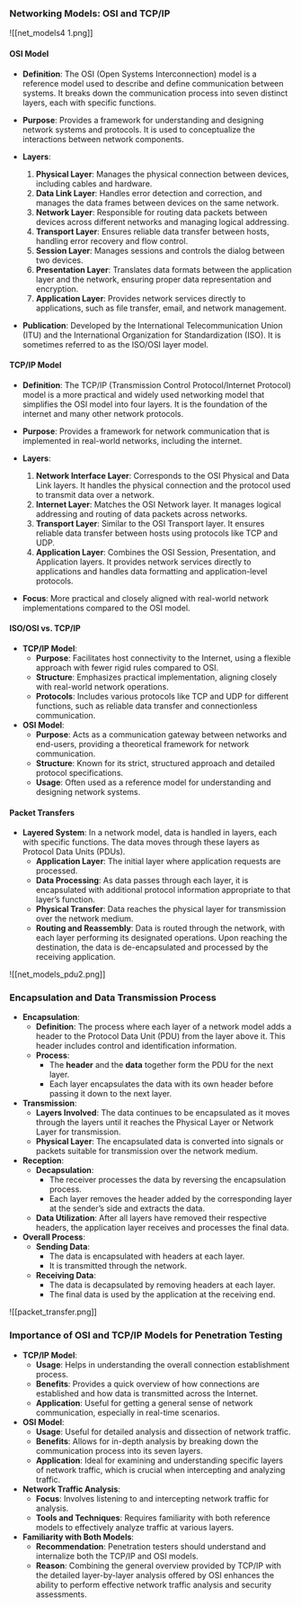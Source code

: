 ### Networking Models: OSI and TCP/IP

![[net_models4 1.png]]
#### OSI Model
- **Definition**: The OSI (Open Systems Interconnection) model is a reference model used to describe and define communication between systems. It breaks down the communication process into seven distinct layers, each with specific functions.
    
- **Purpose**: Provides a framework for understanding and designing network systems and protocols. It is used to conceptualize the interactions between network components.
    
- **Layers**:
    1. **Physical Layer**: Manages the physical connection between devices, including cables and hardware.
    2. **Data Link Layer**: Handles error detection and correction, and manages the data frames between devices on the same network.
    3. **Network Layer**: Responsible for routing data packets between devices across different networks and managing logical addressing.
    4. **Transport Layer**: Ensures reliable data transfer between hosts, handling error recovery and flow control.
    5. **Session Layer**: Manages sessions and controls the dialog between two devices.
    6. **Presentation Layer**: Translates data formats between the application layer and the network, ensuring proper data representation and encryption.
    7. **Application Layer**: Provides network services directly to applications, such as file transfer, email, and network management.
- **Publication**: Developed by the International Telecommunication Union (ITU) and the International Organization for Standardization (ISO). It is sometimes referred to as the ISO/OSI layer model.
    

#### TCP/IP Model
- **Definition**: The TCP/IP (Transmission Control Protocol/Internet Protocol) model is a more practical and widely used networking model that simplifies the OSI model into four layers. It is the foundation of the internet and many other network protocols.
    
- **Purpose**: Provides a framework for network communication that is implemented in real-world networks, including the internet.
    
- **Layers**:
    1. **Network Interface Layer**: Corresponds to the OSI Physical and Data Link layers. It handles the physical connection and the protocol used to transmit data over a network.
    2. **Internet Layer**: Matches the OSI Network layer. It manages logical addressing and routing of data packets across networks.
    3. **Transport Layer**: Similar to the OSI Transport layer. It ensures reliable data transfer between hosts using protocols like TCP and UDP.
    4. **Application Layer**: Combines the OSI Session, Presentation, and Application layers. It provides network services directly to applications and handles data formatting and application-level protocols.
- **Focus**: More practical and closely aligned with real-world network implementations compared to the OSI model.

#### ISO/OSI vs. TCP/IP
- **TCP/IP Model**:
    - **Purpose**: Facilitates host connectivity to the Internet, using a flexible approach with fewer rigid rules compared to OSI.
    - **Structure**: Emphasizes practical implementation, aligning closely with real-world network operations.
    - **Protocols**: Includes various protocols like TCP and UDP for different functions, such as reliable data transfer and connectionless communication.
- **OSI Model**:
    - **Purpose**: Acts as a communication gateway between networks and end-users, providing a theoretical framework for network communication.
    - **Structure**: Known for its strict, structured approach and detailed protocol specifications.
    - **Usage**: Often used as a reference model for understanding and designing network systems.

#### Packet Transfers
- **Layered System**: In a network model, data is handled in layers, each with specific functions. The data moves through these layers as Protocol Data Units (PDUs).
    - **Application Layer**: The initial layer where application requests are processed.
    - **Data Processing**: As data passes through each layer, it is encapsulated with additional protocol information appropriate to that layer’s function.
    - **Physical Transfer**: Data reaches the physical layer for transmission over the network medium.
    - **Routing and Reassembly**: Data is routed through the network, with each layer performing its designated operations. Upon reaching the destination, the data is de-encapsulated and processed by the receiving application.

![[net_models_pdu2.png]]



### Encapsulation and Data Transmission Process

- **Encapsulation**:
    - **Definition**: The process where each layer of a network model adds a header to the Protocol Data Unit (PDU) from the layer above it. This header includes control and identification information.
    - **Process**:
        - The **header** and the **data** together form the PDU for the next layer.
        - Each layer encapsulates the data with its own header before passing it down to the next layer.
- **Transmission**:
    - **Layers Involved**: The data continues to be encapsulated as it moves through the layers until it reaches the Physical Layer or Network Layer for transmission.
    - **Physical Layer**: The encapsulated data is converted into signals or packets suitable for transmission over the network medium.
- **Reception**:
    - **Decapsulation**:
        - The receiver processes the data by reversing the encapsulation process.
        - Each layer removes the header added by the corresponding layer at the sender’s side and extracts the data.
    - **Data Utilization**: After all layers have removed their respective headers, the application layer receives and processes the final data.
- **Overall Process**:
    - **Sending Data**:
        - The data is encapsulated with headers at each layer.
        - It is transmitted through the network.
    - **Receiving Data**:
        - The data is decapsulated by removing headers at each layer.
        - The final data is used by the application at the receiving end.



![[packet_transfer.png]]


### Importance of OSI and TCP/IP Models for Penetration Testing

- **TCP/IP Model**:
    - **Usage**: Helps in understanding the overall connection establishment process.
    - **Benefits**: Provides a quick overview of how connections are established and how data is transmitted across the Internet.
    - **Application**: Useful for getting a general sense of network communication, especially in real-time scenarios.
- **OSI Model**:
    - **Usage**: Useful for detailed analysis and dissection of network traffic.
    - **Benefits**: Allows for in-depth analysis by breaking down the communication process into its seven layers.
    - **Application**: Ideal for examining and understanding specific layers of network traffic, which is crucial when intercepting and analyzing traffic.
- **Network Traffic Analysis**:
    - **Focus**: Involves listening to and intercepting network traffic for analysis.
    - **Tools and Techniques**: Requires familiarity with both reference models to effectively analyze traffic at various layers.
- **Familiarity with Both Models**:
    - **Recommendation**: Penetration testers should understand and internalize both the TCP/IP and OSI models.
    - **Reason**: Combining the general overview provided by TCP/IP with the detailed layer-by-layer analysis offered by OSI enhances the ability to perform effective network traffic analysis and security assessments.